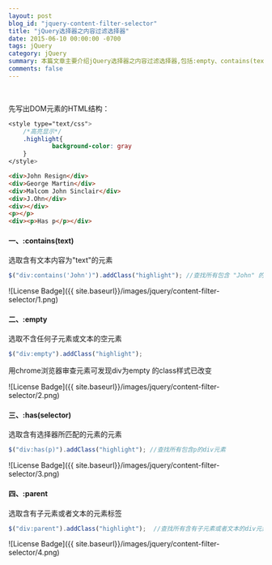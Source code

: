 ```yaml
---
layout: post
blog_id: "jquery-content-filter-selector"
title: "jQuery选择器之内容过滤选择器"
date: 2015-06-10 00:00:00 -0700
tags: jQuery
category: jQuery
summary: 本篇文章主要介绍jQuery选择器之内容过滤选择器,包括:empty、contains(text)、has(selector)、parent...
comments: false
---
```

<br>

先写出DOM元素的HTML结构：

```css
<style type="text/css">  
    /*高亮显示*/  
    .highlight{     
            background-color: gray  
    }  
</style>
```

```html
<div>John Resign</div>  
<div>George Martin</div>  
<div>Malcom John Sinclair</div>  
<div>J.Ohn</div>  
<div></div>  
<p></p>  
<div><p>Has p</p></div> 
```

#### 一、:contains(text)

选取含有文本内容为"text"的元素

```js
$("div:contains('John')").addClass("highlight"); //查找所有包含 "John" 的 div 元素 
```

![License Badge]({{ site.baseurl}}/images/jquery/content-filter-selector/1.png)

#### 二、:empty

选取不含任何子元素或文本的空元素

```js
$("div:empty").addClass("highlight");
```

用chrome浏览器审查元素可发现div为empty 的class样式已改变

![License Badge]({{ site.baseurl}}/images/jquery/content-filter-selector/2.png)

#### 三、:has(selector)

选取含有选择器所匹配的元素的元素

```js
$("div:has(p)").addClass("highlight"); //查找所有包含p的div元素  
```

![License Badge]({{ site.baseurl}}/images/jquery/content-filter-selector/3.png)

#### 四、:parent

选取含有子元素或者文本的元素标签

```js
$("div:parent").addClass("highlight");  //查找所有含有子元素或者文本的div元素
```

![License Badge]({{ site.baseurl}}/images/jquery/content-filter-selector/4.png)

<br>